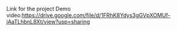 Link for the project Demo video:https://drive.google.com/file/d/1FRhK8Ydys3gGVpXOMUf-jAaTLhbnL8Xt/view?usp=sharing

